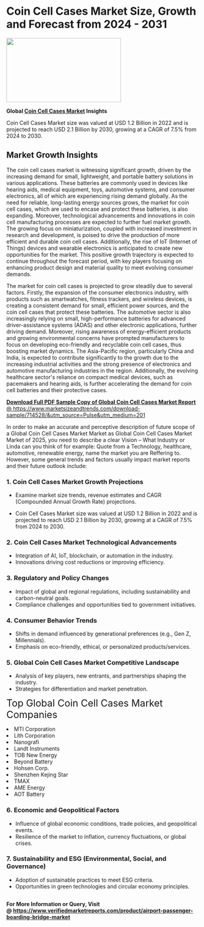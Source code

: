 <H1>Coin Cell Cases Market Size, Growth and Forecast from 2024 - 2031</H1><img class="aligncenter size-medium wp-image-584254" src="https://thirdeyenews.in/wp-content/uploads/2024/09/Global-Market-Research-300x168.jpeg" alt="" width="300" height="168" /><p><strong>Global&nbsp;<a href="https://www.marketsizeandtrends.com/download-sample/714528/&amp;utm_source=Pulse&amp;utm_medium=201">Coin Cell Cases Market</a> Insights</strong></p><p>Coin Cell Cases Market size was valued at USD 1.2 Billion in 2022 and is projected to reach USD 2.1 Billion by 2030, growing at a CAGR of 7.5% from 2024 to 2030.</p><p><h2>Market Growth Insights</h2> <p>The coin cell cases market is witnessing significant growth, driven by the increasing demand for small, lightweight, and portable battery solutions in various applications. These batteries are commonly used in devices like hearing aids, medical equipment, toys, automotive systems, and consumer electronics, all of which are experiencing rising demand globally. As the need for reliable, long-lasting energy sources grows, the market for coin cell cases, which are used to encase and protect these batteries, is also expanding. Moreover, technological advancements and innovations in coin cell manufacturing processes are expected to further fuel market growth. The growing focus on miniaturization, coupled with increased investment in research and development, is poised to drive the production of more efficient and durable coin cell cases. Additionally, the rise of IoT (Internet of Things) devices and wearable electronics is anticipated to create new opportunities for the market. This positive growth trajectory is expected to continue throughout the forecast period, with key players focusing on enhancing product design and material quality to meet evolving consumer demands.</p> <p><a href="#"></a></p> <p>The market for coin cell cases is projected to grow steadily due to several factors. Firstly, the expansion of the consumer electronics industry, with products such as smartwatches, fitness trackers, and wireless devices, is creating a consistent demand for small, efficient power sources, and the coin cell cases that protect these batteries. The automotive sector is also increasingly relying on small, high-performance batteries for advanced driver-assistance systems (ADAS) and other electronic applications, further driving demand. Moreover, rising awareness of energy-efficient products and growing environmental concerns have prompted manufacturers to focus on developing eco-friendly and recyclable coin cell cases, thus boosting market dynamics. The Asia-Pacific region, particularly China and India, is expected to contribute significantly to the growth due to the increasing industrial activities and the strong presence of electronics and automotive manufacturing industries in the region. Additionally, the evolving healthcare sector's reliance on compact medical devices, such as pacemakers and hearing aids, is further accelerating the demand for coin cell batteries and their protective cases.</p> <p><a href="#"></p><p><span class=""><strong>Download Full PDF Sample Copy of Global Coin Cell Cases Market Report</strong> @ <a href="https://www.marketsizeandtrends.com/download-sample/714528/&amp;utm_source=Pulse&amp;utm_medium=201" target="_blank">https://www.marketsizeandtrends.com/download-sample/714528/&amp;utm_source=Pulse&amp;utm_medium=201</a></span></p><p>In order to make an accurate and perceptive description of future scope of a Global&nbsp;Coin Cell Cases Market Market as Global&nbsp;Coin Cell Cases Market Market of 2025, you need to describe a clear Vision &ndash; What Industry or Linda can you think of for example: Quote from a Technology, healthcare, automotive, renewable energy, name the market you are Reffering to. However, some general trends and factors usually impact market reports and their future outlook include:</p><h3>1.&nbsp;<strong>Coin Cell Cases Market Growth Projections</strong></h3><ul><li>Examine market size trends, revenue estimates and CAGR (Compounded Annual Growth Rate) projections.</li><li><p>Coin Cell Cases Market size was valued at USD 1.2 Billion in 2022 and is projected to reach USD 2.1 Billion by 2030, growing at a CAGR of 7.5% from 2024 to 2030.</p></li></ul><h3>2.&nbsp;<strong>Coin Cell Cases Market Technological Advancements</strong></h3><ul><li>Integration of AI, IoT, blockchain, or automation in the industry.</li><li>Innovations driving cost reductions or improving efficiency.</li></ul><h3>3.&nbsp;<strong>Regulatory and Policy Changes</strong></h3><ul><li>Impact of global and regional regulations, including sustainability and carbon-neutral goals.</li><li>Compliance challenges and opportunities tied to government initiatives.</li></ul><h3>4.&nbsp;<strong>Consumer Behavior Trends</strong></h3><ul><li>Shifts in demand influenced by generational preferences (e.g., Gen Z, Millennials).</li><li>Emphasis on eco-friendly, ethical, or personalized products/services.</li></ul><h3>5.&nbsp;<strong>Global Coin Cell Cases Market Competitive Landscape</strong></h3><ul><li>Analysis of key players, new entrants, and partnerships shaping the industry.</li><li>Strategies for differentiation and market penetration.</li></ul><p data-pm-slice="1 1 []"><span style="color: inherit; font-family: inherit; font-size: 25px;">Top Global Coin Cell Cases Market Companies</span></p><div class="" data-test-id=""><p><li>MTI Corporation</li><li> Lith Corporation</li><li> Nanografi</li><li> Landt Instruments</li><li> TOB New Energy</li><li> Beyond Battery</li><li> Hohsen Corp.</li><li> Shenzhen Kejing Star</li><li> TMAX</li><li> AME Energy</li><li> AOT Battery</li></p></div><h3>6.&nbsp;<strong>Economic and Geopolitical Factors</strong></h3><ul><li>Influence of global economic conditions, trade policies, and geopolitical events.</li><li>Resilience of the market to inflation, currency fluctuations, or global crises.</li></ul><h3>7.&nbsp;<strong>Sustainability and ESG (Environmental, Social, and Governance)</strong></h3><ul><li>Adoption of sustainable practices to meet ESG criteria.</li><li>Opportunities in green technologies and circular economy principles.</li></ul><h2><strong style="font-size: 14px;">For More Information or Query, Visit @&nbsp;</strong><a style="background-color: #ffffff; font-size: 14px;" href="https://www.marketsizeandtrends.com/report/coin-cell-cases-market/" target="_blank">https://www.verifiedmarketreports.com/product/airport-passenger-boarding-bridge-market</a></h2>
